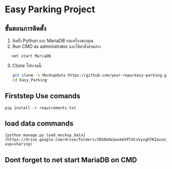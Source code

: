 # Easy Parking Project

## ขั้นตอนการติดตั้ง

1. ติดตั้ง Python และ MariaDB บนเครื่องของคุณ
2. Run CMD as administrator และใช้คำสั่งด้านล่าง
```
   net start MariaDB
```
3. Clone โปรเจคนี้:
   ```bash
   git clone -b Mockupdata https://github.com/your-repo/easy-parking.git
   cd Easy_Parking
   ```
## Firststep Use comands 
```
pip install -r requirements.txt
```

## load data commands 
```
[python manage.py load_mockup_data](https://drive.google.com/drive/folders/1RG8kOw1wok6VPlOCsVyzghTKZauzojdB?usp=sharing)
```
##  Dont forget to net start MariaDB on CMD 

